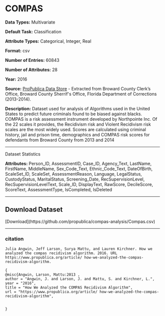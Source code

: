 # COMPAS

<b>Data Types:</b> Multivariate

<b>Default Task:</b> Classification

<b>Attribute Types:</b> Categorical, Integer, Real

<b>Format:</b> csv

<b>Number of Entries:</b> 60843

<b>Number of Attributes:</b> 28

<b>Year:</b> 2016

<b>Source:</b> [ProPublica Data Store](https://www.propublica.org/datastore/dataset/compas-recidivism-risk-score-data-and-analysis) - Extracted from Broward County Clerk’s Office, Broward County Sherrif's Office, Florida Department of Corrections (2013-2014).


<b>Description:</b> Dataset used for analysis of Algorithms used in the United States to predict future criminals found to be biased against blacks.
 COMPAS is a risk assessment instrument developed by Northpointe Inc. Of the 22 scales it provides, the Recidivism risk and Violent Recidivism risk scales are the most widely used. Scores are calculated using criminal history, jail and prison time, demographics and COMPAS risk scores for defendants from Broward County from 2013 and 2014

---

Dataset Statistics

<b>Attributes:</b> Person_ID, AssessmentID, Case_ID, Agency_Text, LastName, FirstName, MiddleName, Sex_Code_Text, Ethnic_Code_Text, DateOfBirth, ScaleSet_ID, ScaleSet, AssessmentReason, Language, LegalStatus, CustodyStatus, MaritalStatus, Screening_Date, RecSupervisionLevel, RecSupervisionLevelText, Scale_ID, DisplayText, RawScore, DecileScore, ScoreText, AssessmentType, IsCompleted, IsDeleted

---

 <h2>Download Dataset</h2>
[Download](https://github.com/propublica/compas-analysis/Compas.csv)

 ---


 <h3> citation </h3>

```
Julia Angwin, Jeff Larson, Surya Mattu, and Lauren Kirchner. How we analyzed the compas recidivism algorithm. 2016. URL https://www.propublica.org/article/ how-we-analyzed-the-compas-recidivism-algorithm.
```
 ```
 {
 @misc{Angwin, Larson, Mattu:2013 ,
 author = "Angwin, J. and Larson, J. and Mattu, S. and Kirchner, L.",
 year = "2016",
 title = "How We Analyzed the COMPAS Recidivism Algorithm",
 url = "https://www.propublica.org/article/ how-we-analyzed-the-compas-recidivism-algorithm",
 

 }
 ```